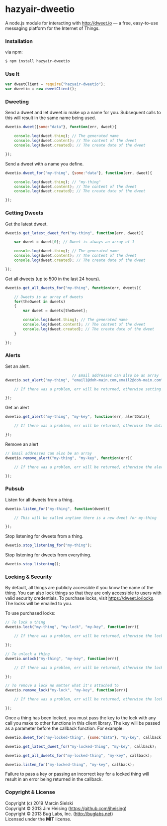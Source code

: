 # hazyair-dweetio

A node.js module for interacting with http://dweet.io — a free, easy-to-use messaging platform for the Internet of Things.

### Installation

via npm:
```bash
$ npm install hazyair-dweetio
```

### Use It

```js
var dweetClient = require("hazyair-dweetio");
var dweetio = new dweetClient();
```

### Dweeting

Send a dweet and let dweet.io make up a name for you. Subsequent calls to this will result in the same name being used.
```js
dweetio.dweet({some:"data"}, function(err, dweet){

    console.log(dweet.thing); // The generated name
    console.log(dweet.content); // The content of the dweet
    console.log(dweet.created); // The create date of the dweet

});
```

Send a dweet with a name you define.
```js
dweetio.dweet_for("my-thing", {some:"data"}, function(err, dweet){

    console.log(dweet.thing); // "my-thing"
    console.log(dweet.content); // The content of the dweet
    console.log(dweet.created); // The create date of the dweet

});
```

### Getting Dweets

Get the latest dweet.
```js
dweetio.get_latest_dweet_for("my-thing", function(err, dweet){

    var dweet = dweet[0]; // Dweet is always an array of 1

    console.log(dweet.thing); // The generated name
    console.log(dweet.content); // The content of the dweet
    console.log(dweet.created); // The create date of the dweet

});
```

Get all dweets (up to 500 in the last 24 hours).
```js
dweetio.get_all_dweets_for("my-thing", function(err, dweets){

    // Dweets is an array of dweets
    for(theDweet in dweets)
    {
        var dweet = dweets[theDweet];

        console.log(dweet.thing); // The generated name
        console.log(dweet.content); // The content of the dweet
        console.log(dweet.created); // The create date of the dweet
    }

});
```

### Alerts

Set an alert.
```js
                              // Email addresses can also be an array
dweetio.set_alert("my-thing", "email1@doh-main.com,email2@doh-main.com", "if(dweet.some_data > 100) return 'something wrong';", "my-key", function(err){

    // If there was a problem, err will be returned, otherwise setting the alert was successful.

});
```

Get an alert
```js
dweetio.get_alert("my-thing", "my-key", function(err, alertData){

    // If there was a problem, err will be returned, otherwise the data for the alert will be returned in alertData

});
```

Remove an alert
```js
// Email addresses can also be an array
dweetio.remove_alert("my-thing", "my-key", function(err){

    // If there was a problem, err will be returned, otherwise the alert will have been successfully removed.

});
```

### Pubsub

Listen for all dweets from a thing.
```js
dweetio.listen_for("my-thing", function(dweet){

    // This will be called anytime there is a new dweet for my-thing

});
```

Stop listening for dweets from a thing.
```js
dweetio.stop_listening_for("my-thing");
```

Stop listening for dweets from everything.
```js
dweetio.stop_listening();
```

### Locking & Security

By default, all things are publicly accessible if you know the name of the thing. You can also lock things so that they are only accessible to users with valid security credentials. To purchase locks, visit https://dweet.io/locks. The locks will be emailed to you.

To use purchased locks:

```js
// To lock a thing
dweetio.lock("my-thing", "my-lock", "my-key", function(err){

    // If there was a problem, err will be returned, otherwise the lock was successful.

});

// To unlock a thing
dweetio.unlock("my-thing", "my-key", function(err){

    // If there was a problem, err will be returned, otherwise the lock was successful.

});

// To remove a lock no matter what it's attached to
dweetio.remove_lock("my-lock", "my-key", function(err){

    // If there was a problem, err will be returned, otherwise the lock was successful.

});
```

Once a thing has been locked, you must pass the key to the lock with any call you make to other functions in this client library. The key will be passed as a parameter before the callback function. For example:

```js
dweetio.dweet_for("my-locked-thing", {some:"data"}, "my-key", callback);

dweetio.get_latest_dweet_for("my-locked-thing", "my-key", callback);

dweetio.get_all_dweets_for("my-locked-thing", "my-key", callback);

dweetio.listen_for("my-locked-thing", "my-key", callback);
```

Failure to pass a key or passing an incorrect key for a locked thing will result in an error being returned in the callback.

### Copyright & License

Copyright (c) 2019 Marcin Sielski
<br/>
Copyright © 2013 Jim Heising (https://github.com/jheising)
<br/>
Copyright © 2013 Bug Labs, Inc. (http://buglabs.net)
<br/>
Licensed under the **MIT** license.

